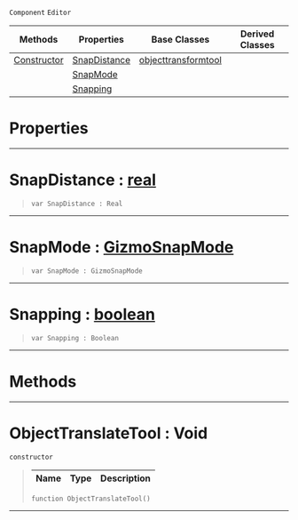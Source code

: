  `Component` `Editor`



|Methods|Properties|Base Classes|Derived Classes|
|---|---|---|---|
|[ Constructor](https://github.com/dragonCASTjosh/PlasmaDocs/blob/master/code_reference/class_reference/objecttranslatetool.markdown#objecttranslatetool-void)|[ SnapDistance](https://github.com/dragonCASTjosh/PlasmaDocs/blob/master/code_reference/class_reference/objecttranslatetool.markdown#snapdistance-plasma-engine)|[objecttransformtool](https://github.com/dragonCASTjosh/PlasmaDocs/blob/master/code_reference/class_reference/objecttransformtool.markdown)| |
| |[ SnapMode](https://github.com/dragonCASTjosh/PlasmaDocs/blob/master/code_reference/class_reference/objecttranslatetool.markdown#snapmode-plasma-engine-doc)| | |
| |[ Snapping](https://github.com/dragonCASTjosh/PlasmaDocs/blob/master/code_reference/class_reference/objecttranslatetool.markdown#snapping-plasma-engine-doc)| | |


 #  Properties


---  
 #  SnapDistance : [real](https://github.com/dragonCASTjosh/PlasmaDocs/blob/master/code_reference/lightning_base_types/real.markdown)

> 
> ``` lang=cpp, name=Lightning
> var SnapDistance : Real


---  
 #  SnapMode : [GizmoSnapMode](https://github.com/dragonCASTjosh/PlasmaDocs/blob/master/code_reference/enum_reference.markdown#gizmosnapmode)

> 
> ``` lang=cpp, name=Lightning
> var SnapMode : GizmoSnapMode


---  
 #  Snapping : [boolean](https://github.com/dragonCASTjosh/PlasmaDocs/blob/master/code_reference/lightning_base_types/boolean.markdown)

> 
> ``` lang=cpp, name=Lightning
> var Snapping : Boolean


---  
 #  Methods


---  
 #  ObjectTranslateTool : Void

 `constructor`

> 
> |Name|Type|Description|
> |---|---|---|
> ``` lang=cpp, name=Lightning
> function ObjectTranslateTool()
> ``` 


---  
 

 